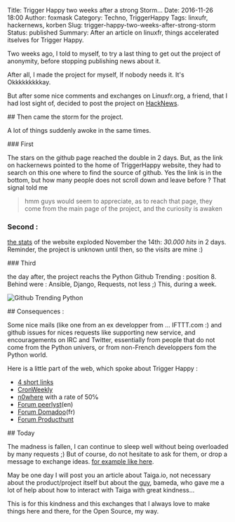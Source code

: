 Title: Trigger Happy two weeks after a strong Storm...
Date: 2016-11-26 18:00
Author: foxmask
Category: Techno, TriggerHappy
Tags: linxufr, hackernews, korben
Slug: trigger-happy-two-weeks-after-strong-storm
Status: published
Summary: After an article on linuxfr, things accelerated itselves for Trigger Happy.

Two weeks ago, I told to myself, to try a last thing to get out the project of anonymity, before stopping publishing news about it.

After all, I made the project for myself, If nobody needs it. It's Okkkkkkkkkay.

But after some nice comments and exchanges on Linuxfr.org, a friend, that I had lost sight of, decided to post the project on [HackNews](https://news.ycombinator.com/item?id=12945221).

## Then came the storm for the project.

A lot of things suddenly awoke in the same times.

### First 

The stars on the github page reached the double in 2 days. But, as the link on hackernews pointed to the home of TriggerHappy website, they had to search on this one where to find the source of github.
Yes the link is in the bottom, but how many people does not scroll down and leave before ? 
That signal told me 

> hmm guys would seem to appreciate, as to reach that page, they come from the main page of the project, and the curiosity is awaken

### Second : 

[the stats](https://trigger-happy.eu/static/report.html) of the website exploded November the 14th: *30.000 hits* in 2 days. Reminder, the project is unknown until then, so the visits are mine :)

### Third

the day after, the project reachs the Python Github Trending : position 8. Behind were : Ansible, Django, Requests, not less ;) This, during a week. 

![Github Trending Python](https://foxmask.trigger-happy.eu/static/trigger_happy_trending_python.png)

## Consequences : 

Some nice mails (like one from an ex developper from ... IFTTT.com :) and github issues for nices requests like supporting new service, and encouragements on IRC and Twitter, essentially from people that do not come from the Python univers, or from non-French developpers fom the Python world.

Here is a little part of the web, which spoke about Trigger Happy :

* [4 short links](https://www.oreilly.com/ideas/four-short-links-17-november-2016)
* [CronWeekly](https://www.cronweekly.com/issue-55/)
* [n0where](https://n0where.net/open-source-ifttt-clone-trigger-happy/) with a rate of 50℅
* [Forum peerlyst](https://www.peerlyst.com/posts/open-source-ifttt-clone-trigger-happy-cyberpunk?trk=post_page_more_posts_by_author)(en)
* [Forum Domadoo](https://community.domadoo.com/t/heberger-son-propre-ifttt-open-source/817)(fr)
* [Forum Producthunt](https://www.producthunt.com/posts/triggerhappy)

## Today

The madness is fallen, I can continue to sleep well without being overloaded by many requests ;)
But of course, do not hesitate to ask for them, or drop a message to exchange ideas.
[for example like here](https://github.com/foxmask/django-th/issues/155).

May be one day I will post you an article about Taiga.io, not necessary about the product/project itself but about the [guy](https://github.com/bameda), bameda, who gave me a lot of help about how to interact with Taiga with great kindness...

This is for this kindness and this exchanges that I always love to make things here and there, for the Open Source, my way.
